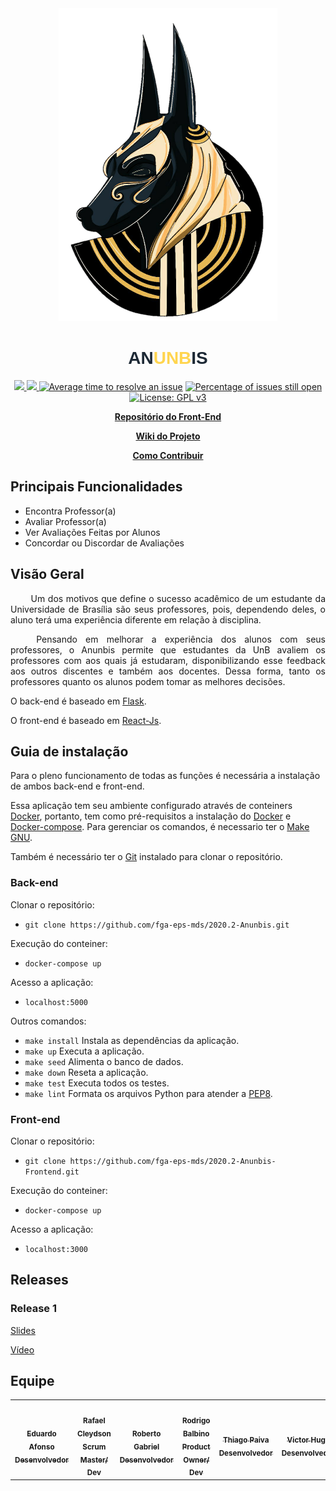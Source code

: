 
<div align="center">
    <img src="https://github.com/fga-eps-mds/2020.2-Anunbis/blob/develop/docs/images/logo.png" height="500px" width="350px"></img>
</div>

<h1>
    <div align="center">
        <b style="font-family: Arial;">
            <span style="color:#1D2935">AN</span><span style="color:#FFD54F">UNB</span><span style="color:#1D2935">IS</span>
        </b>
    </div>
</h1>

<p align="center">
    <a href="https://codeclimate.com/github/fga-eps-mds/2020.2-Anunbis/maintainability">
        <img src="https://api.codeclimate.com/v1/badges/a7c9be364b00a8f5c84b/maintainability" />
    </a>
    <a href="https://codecov.io/gh/fga-eps-mds/2020.2-Anunbis">
        <img src="https://codecov.io/gh/fga-eps-mds/2020.2-Anunbis/branch/develop/graph/badge.svg?token=FSRH8CLJ6G"/>
    </a>
    <a href="http://isitmaintained.com/project/fga-eps-mds/2020.2-Anunbis">
        <img alt="Average time to resolve an issue" src="http://isitmaintained.com/badge/resolution/fga-eps-mds/2020.2-Anunbis.svg"></a>
    <a href="http://isitmaintained.com/project/fga-eps-mds/2020.2-Anunbis">
        <img alt="Percentage of issues still open" src="http://isitmaintained.com/badge/open/fga-eps-mds/2020.2-Anunbis.svg"></a>
    <a href="https://www.gnu.org/licenses/gpl-3.0">
        <img alt="License: GPL v3" src="https://img.shields.io/badge/License-GPLv3-blue.svg"></a>
</p>

<p align="center">
    <a href="https://github.com/fga-eps-mds/2020.2-Anunbis-Frontend"><strong>Repositório do Front-End</strong></a>
</p>
<p align="center">
    <a href="https://fga-eps-mds.github.io/2020.2-Anunbis/"><strong>Wiki do Projeto</strong></a>
</p>
<p align="center">
    <a href="https://fga-eps-mds.github.io/2020.2-Anunbis/como_contribuir/"><strong>Como Contribuir</strong></a>
</p>
    
## Principais Funcionalidades

* Encontra Professor(a)
* Avaliar Professor(a)
* Ver Avaliações Feitas por Alunos
* Concordar ou Discordar de Avaliações
    
## Visão Geral

<p align="justify"> &emsp;&emsp; Um dos motivos que define o sucesso acadêmico de um estudante da Universidade de Brasília são seus professores, pois, dependendo deles, o aluno terá uma experiência diferente em relação à disciplina. </p>

<p align = "justify"> &emsp;&emsp; Pensando em melhorar a experiência dos alunos com seus professores, o Anunbis permite que estudantes da UnB avaliem os professores com aos quais já estudaram, disponibilizando esse feedback aos outros discentes e também aos docentes. Dessa forma, tanto os professores quanto os alunos podem tomar as melhores decisões. </p>

O back-end é baseado em [Flask](https://flask.palletsprojects.com/en/1.1.x/).

O front-end é baseado em [React-Js](https://reactjs.org/). 

## Guia de instalação
Para o pleno funcionamento de todas as funções é necessária a instalação de ambos back-end e front-end.

Essa aplicação tem seu ambiente configurado através de conteiners [Docker](https://www.docker.com), portanto, tem como pré-requisitos a instalação do [Docker](https://www.docker.com/get-started) e [Docker-compose](https://docs.docker.com/compose/install/). Para gerenciar os comandos, é necessario ter o [Make GNU](https://www.gnu.org/software/make/).

Também é necessário ter o [Git](https://git-scm.com) instalado para clonar o repositório.

### Back-end

Clonar o repositório:

* `git clone https://github.com/fga-eps-mds/2020.2-Anunbis.git`

Execução do conteiner:

* `docker-compose up`

Acesso  a aplicação:

* `localhost:5000`

Outros comandos:

* `make install` Instala as dependências da aplicação.
* `make up` Executa a aplicação.
* `make seed` Alimenta o banco de dados.
* `make down` Reseta a aplicação.
* `make test` Executa todos os testes.
* `make lint` Formata os arquivos Python para atender a [PEP8](https://www.python.org/dev/peps/pep-0008/).

### Front-end

Clonar o repositório:

* `git clone https://github.com/fga-eps-mds/2020.2-Anunbis-Frontend.git`

Execução do conteiner:

* `docker-compose up`
    
Acesso a aplicação:

* `localhost:3000`

## Releases

### Release 1

[Slides](https://www.canva.com/design/DAEaGAyzAZw/Gg7EyfuyvqhOsFKevdloYQ/view?utm_content=DAEaGAyzAZw&utm_campaign=designshare&utm_medium=link&utm_source=sharebutton)

[Vídeo](https://www.youtube.com/watch?v=FL6XEwcVBhA)

## Equipe
<table>
    <tr>
     <!-- Eduardo   -->
        <td align="center"><a href="https://github.com/oEduardoAfonso"><img style="border-radius: 50%;" src="https://avatars.githubusercontent.com/u/54921791?s=400&u=12d7cd0e0fdb7e4540dd786c4cc936167d8b7666&v=4" width="100px;" alt=""/><br /><sub><b>Eduardo Afonso</b><br><b>Desenvolvedor</b></sub></a><br /></td>
     <!-- Rafael -->
        <td align="center"><a href="https://github.com/RcleydsonR">
        <img style="border-radius: 50%;" src="https://avatars.githubusercontent.com/u/74625814?s=460&u=c3b77eaa289d931e139e184d494e0151956372a8&v=4"width="100px;" alt=""/>
        <br /><sub><b>Rafael Cleydson</b><br><b>Scrum Master/ Dev</b></sub></a><br /></td>
         <!-- Roberto  -->
        <td align="center"><a href="https://github.com/mangabeiras"><img style="border-radius: 50%;" src="https://avatars.githubusercontent.com/u/54643519?s=400&u=e818422fc51e3e58e20e2bfc28bcdcd96a3acf62&v=4" width="100px;" alt=""/><br /><sub><b>Roberto Gabriel</b><br><b>Desenvolvedor</sub></a><br /></td>
     <!-- Rodrigo     -->
        <td align="center"><a href=https://github.com/Balbinoo><img style="border-radius: 50%;" src="https://avatars.githubusercontent.com/u/54644626?s=400&u=8d36fb668cd69ccd23d5827ae9e1b86a937eefa1&v=4" width="100px;" alt=""/><br /><sub><b>Rodrigo Balbino</b><br><b>Product Owner/ Dev</b></sub></a><br /></td>
    <!-- Thiago  -->
        <td align="center"><a href=https://github.com/thiagohdaqw><img style="border-radius: 50%;" src="https://avatars.githubusercontent.com/u/54081877?s=400&u=c1add0666adbf836efe972df83a854185477c2cc&v=4" width="100px;" alt=""/><br /><sub><b>Thiago Paiva</b><br><b>Desenvolvedor</sub></a><br/></td>
     <!-- Victor -->
        <td align="center"><a href=https://github.com/victorhugo21><img style="border-radius: 50%;" src="https://avatars.githubusercontent.com/u/54643372?s=400&u=662c17b015a365ca35b5b4ea519c0fd64fd00184&v=4" width="100px;" alt=""/><br /><sub><b>Victor Hugo</b><br><b>Desenvolvedor</sub></a><br/></td>
        </tr>
    </table>
